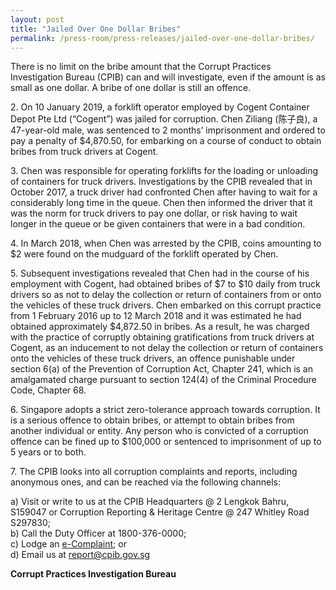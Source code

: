 ```yaml
---
layout: post
title: "Jailed Over One Dollar Bribes"
permalink: /press-room/press-releases/jailed-over-one-dollar-bribes/
---
```

There is no limit on the bribe amount that the Corrupt Practices Investigation Bureau (CPIB) can and will investigate, even if the amount is as small as one dollar. A bribe of one dollar is still an offence. 

2\.          On 10 January 2019, a forklift operator employed by Cogent Container Depot Pte Ltd (“Cogent”) was jailed for corruption. Chen Ziliang (陈子良), a 47-year-old male, was sentenced to 2 months’ imprisonment and ordered to pay a penalty of $4,870.50, for embarking on a course of conduct to obtain bribes from truck drivers at Cogent.

3\.          Chen was responsible for operating forklifts for the loading or unloading of containers for truck drivers. Investigations by the CPIB revealed that in October 2017, a truck driver had confronted Chen after having to wait for a considerably long time in the queue. Chen then informed the driver that it was the norm for truck drivers to pay one dollar, or risk having to wait longer in the queue or be given containers that were in a bad condition. 

4\.          In March 2018, when Chen was arrested by the CPIB, coins amounting to $2 were found on the mudguard of the forklift operated by Chen. 

5\.          Subsequent investigations revealed that Chen had in the course of his employment with Cogent, had obtained bribes of $7 to $10 daily from truck drivers so as not to delay the collection or return of containers from or onto the vehicles of these truck drivers.  Chen embarked on this corrupt practice from 1 February 2016 up to 12 March 2018 and it was estimated he had obtained approximately $4,872.50 in bribes. As a result, he was charged with the practice of corruptly obtaining gratifications from truck drivers at Cogent, as an inducement to not delay the collection or return of containers onto the vehicles of these truck drivers, an offence punishable under section 6(a) of the Prevention of Corruption Act, Chapter 241, which is an amalgamated charge pursuant to section 124(4) of the Criminal Procedure Code, Chapter 68. 

6\.    Singapore adopts a strict zero-tolerance approach towards corruption. It is a serious offence to obtain bribes, or attempt to obtain bribes from another individual or entity. Any person who is convicted of a corruption offence can be fined up to $100,000 or sentenced to imprisonment of up to 5 years or to both. 

7\.    The CPIB looks into all corruption complaints and reports, including anonymous ones, and can be reached via the following channels:

a) Visit or write to us at the CPIB Headquarters @ 2 Lengkok Bahru, S159047 or Corruption Reporting & Heritage Centre @ 247 Whitley Road S297830;<br />
b) Call the Duty Officer at 1800-376-0000;<br />
c) Lodge an [e-Complaint](/e-services/e-complaint-for-corrupt-conduct); or<br>
d) Email us at <a class="spamspan" href="mailto:report@cpib.gov.sg">report@cpib.gov.sg</a>

**Corrupt Practices Investigation Bureau**
